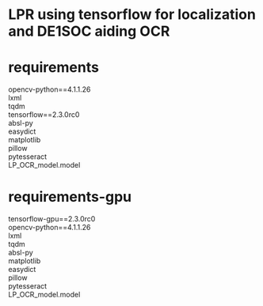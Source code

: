 # LPR using tensorflow for localization and DE1SOC aiding OCR

# requirements
opencv-python==4.1.1.26 <br/>
lxml <br/>
tqdm <br/>
tensorflow==2.3.0rc0 <br/>
absl-py <br/>
easydict <br/>
matplotlib <br/>
pillow <br/>
pytesseract <br/>
LP_OCR_model.model <br/>

# requirements-gpu
tensorflow-gpu==2.3.0rc0 <br/>
opencv-python==4.1.1.26 <br/>
lxml <br/>
tqdm <br/>
absl-py <br/>
matplotlib <br/>
easydict <br/>
pillow <br/>
pytesseract <br/>
LP_OCR_model.model <br/>
